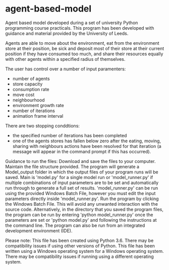 # agent-based-model
Agent based model developed during a set of university Python programming course practicals.
This program has been developed with guidance and material provided by the University of Leeds.

Agents are able to move about the environment, eat from the environment store at their position, be sick and deposit most of their store at their current position if they have consumed too much, and share their resources equally with other agents within a specified radius of themselves.

The user has control over a number of input paramenters:
  - number of agents
  - store capacity
  - consumption rate
  - move cost
  - neighbourhood
  - environment growth rate
  - number of iterations
  - animation frame interval

There are two stopping conddtions: 
  - the specified number of iterations has been completed 
  - one of the agents stores has fallen below zero after the eating, moving, sharing with neighbours actions have been resolved for that       iteration (a message will appear in the command prompt if this has occurred).

Guidance to run the files: 
Download and save the files to your computer. Maintain the file structure provided. The program will generate a Model_output folder in which the output files of your program runs will be saved. Main is 'model.py' for a single model run or 'model_runner.py' if multiple combinations of input parameters are to be set and automatically run through to generate a full set of results. 'model_runner.py' can be run using the provided Windows Batch File, however you must edit the input parameters directly inside 'model_runner.py'. Run the program by clicking the Windows Batch File. This will avoid any unwanted interaction with the source code. Alternatively, in the directory that you saved the program files, the program can be run by entering 'python model_runner.py' once the parameters are set or 'python model.py' and following the instructions at the command line. The program can also be run from an integrated development environment (IDE).

Please note: This file has been created using Python 3.6. There may be compatibility issues if using other versions of Python. This file has been written using a Windows operating system for a Windows operating system. There may be compatibility issues if running using a different operating system.
